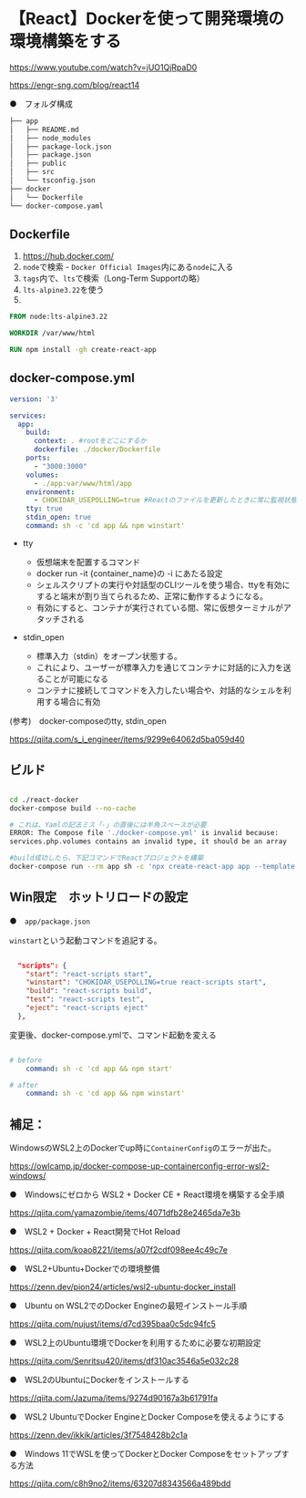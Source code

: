 # 【React】Dockerを使って開発環境の環境構築をする

https://www.youtube.com/watch?v=jUO1QjRpaD0

https://engr-sng.com/blog/react14


●　フォルダ構成

```sh
├── app
│   ├── README.md
│   ├── node_modules
│   ├── package-lock.json
│   ├── package.json
│   ├── public
│   ├── src
│   └── tsconfig.json
├── docker
│   └── Dockerfile
└── docker-compose.yaml

```


## Dockerfile

1. https://hub.docker.com/
1. `node`で検索 - `Docker Official Images`内にある`node`に入る
1. `tags`内で、`lts`で検索（Long-Term Supportの略）
1.  `lts-alpine3.22`を使う
1. 
 
```Dockerfile
FROM node:lts-alpine3.22

WORKDIR /var/www/html

RUN npm install -gh create-react-app

```


## docker-compose.yml

```yaml
version: '3'

services:
  app:
    build: 
      context: . #rootをどこにするか
      dockerfile: ./docker/Dockerfile
    ports:
      - "3000:3000"
    volumes:
      - ./app:var/www/html/app
    environment:
      - CHOKIDAR_USEPOLLING=true #Reactのファイルを更新したときに常に監視状態にする
    tty: true        
    stdin_open: true
    command: sh -c 'cd app && npm winstart'

```

- tty
    - 仮想端末を配置するコマンド
    - docker run -it {container_name}の -i にあたる設定
    - シェルスクリプトの実行や対話型のCLIツールを使う場合、ttyを有効にすると端末が割り当てられるため、正常に動作するようになる。
    - 有効にすると、コンテナが実行されている間、常に仮想ターミナルがアタッチされる


- stdin_open
    - 標準入力（stdin）をオープン状態する。
    - これにより、ユーザーが標準入力を通じてコンテナに対話的に入力を送ることが可能になる
    - コンテナに接続してコマンドを入力したい場合や、対話的なシェルを利用する場合に有効

(参考)　docker-composeのtty, stdin_open

https://qiita.com/s_i_engineer/items/9299e64062d5ba059d40






## ビルド
```sh

cd ./react-docker
docker-compose build --no-cache

# これは、Yamlの記法ミス「-」の直後には半角スペースが必要
ERROR: The Compose file './docker-compose.yml' is invalid because:
services.php.volumes contains an invalid type, it should be an array

#build成功したら、下記コマンドでReactプロジェクトを構築
docker-compose run --rm app sh -c 'npx create-react-app app --template typescript'

```

## Win限定　ホットリロードの設定

●　`app/package.json`

`winstart`という起動コマンドを追記する。

```json

  "scripts": {
    "start": "react-scripts start",
    "winstart": "CHOKIDAR_USEPOLLING=true react-scripts start",    
    "build": "react-scripts build",
    "test": "react-scripts test",
    "eject": "react-scripts eject"
  },

```


変更後、docker-compose.ymlで、コマンド起動を変える

```yaml

# before
    command: sh -c 'cd app && npm start'

# after
    command: sh -c 'cd app && npm winstart'

```





## 補足：

WindowsのWSL2上のDockerでup時に`ContainerConfig`のエラーが出た。

https://owlcamp.jp/docker-compose-up-containerconfig-error-wsl2-windows/






●　Windowsにゼロから WSL2 + Docker CE + React環境を構築する全手順

https://qiita.com/yamazombie/items/4071dfb28e2465da7e3b



●　WSL2 + Docker + React開発でHot Reload

https://qiita.com/koao8221/items/a07f2cdf098ee4c49c7e





●　WSL2+Ubuntu+Dockerでの環境整備

https://zenn.dev/pion24/articles/wsl2-ubuntu-docker_install


●　Ubuntu on WSL2でのDocker Engineの最短インストール手順

https://qiita.com/nujust/items/d7cd395baa0c5dc94fc5



●　WSL2上のUbuntu環境でDockerを利用するために必要な初期設定

https://qiita.com/Senritsu420/items/df310ac3546a5e032c28


●　WSL2のUbuntuにDockerをインストールする

https://qiita.com/Jazuma/items/9274d90167a3b61791fa



●　WSL2 UbuntuでDocker EngineとDocker Composeを使えるようにする

https://zenn.dev/ikkik/articles/3f7548428b2c1a


●　Windows 11でWSLを使ってDockerとDocker Composeをセットアップする方法

https://qiita.com/c8h9no2/items/63207d8343566a489bdd



